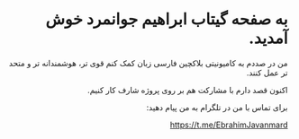 <div dir="rtl">

# به صفحه گیتاب ابراهیم جوانمرد خوش آمدید. 

من در صددم به کامیونیتی بلاکچین فارسی زبان کمک کنم قوی تر، هوشمندانه تر و متحد تر عمل کنند.

اکنون قصد دارم با مشارکت هم بر روی پروژه شارف کار کنیم.

برای تماس با من در تلگرام به من پیام دهید:

https://t.me/EbrahimJavanmard

</div>

<!--
**ebrahimjavanmard/ebrahimjavanmard** is a ✨ _special_ ✨ repository because its `README.md` (this file) appears on your GitHub profile.

Here are some ideas to get you started:

- 🔭 I’m currently working on ...
- 🌱 I’m currently learning ...
- 👯 I’m looking to collaborate on ...
- 🤔 I’m looking for help with ...
- 💬 Ask me about ...
- 📫 How to reach me: ...
- 😄 Pronouns: ...
- ⚡ Fun fact: ...
-->
